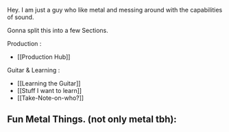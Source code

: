 Hey. I am just a guy who like metal and messing around with the capabilities of sound. 

Gonna split this into a few Sections. 

Production :
- [[Production Hub]]


Guitar & Learning :
- [[Learning the Guitar]]
- [[Stuff I want to learn]]
- [[Take-Note-on-who?]]

Fun Metal Things. (not only metal tbh):
- 
